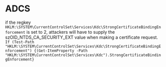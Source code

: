 # ADCS

if the regkey ```HKLM:\SYSTEM\CurrentControlSet\Services\Kdc\StrongCertificateBindingEnforcement``` is set to 2, attackers will have to supply the szOID_NTDS_CA_SECURITY_EXT value when making a certificate request.
```If (Test-Path "HKLM:\SYSTEM\CurrentControlSet\Services\Kdc\StrongCertificateBindingEnforcement") {(Get-ItemProperty -Path "HKLM:\SYSTEM\CurrentControlSet\Services\Kdc").StrongCertificateBindingEnforcement}```
